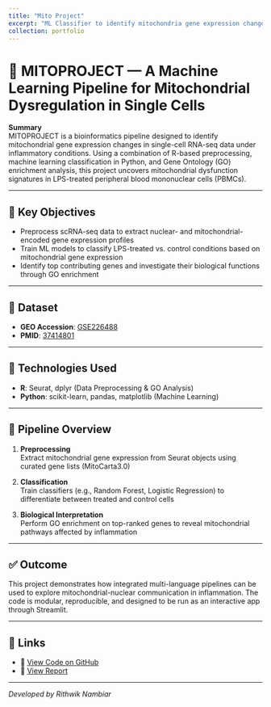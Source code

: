 ```yaml
---
title: "Mito Project"
excerpt: "ML Classifier to identify mitochondria gene expression changes in scRNA-seq data <br/><img src='/images/Mito.png'>"
collection: portfolio
---
```


# 🧬 MITOPROJECT — A Machine Learning Pipeline for Mitochondrial Dysregulation in Single Cells

**Summary**  
MITOPROJECT is a bioinformatics pipeline designed to identify mitochondrial gene expression changes in single-cell RNA-seq data under inflammatory conditions. Using a combination of R-based preprocessing, machine learning classification in Python, and Gene Ontology (GO) enrichment analysis, this project uncovers mitochondrial dysfunction signatures in LPS-treated peripheral blood mononuclear cells (PBMCs).

---

## 🎯 Key Objectives

- Preprocess scRNA-seq data to extract nuclear- and mitochondrial-encoded gene expression profiles  
- Train ML models to classify LPS-treated vs. control conditions based on mitochondrial gene expression  
- Identify top contributing genes and investigate their biological functions through GO enrichment  

---

## 🧬 Dataset

- **GEO Accession**: [GSE226488](https://www.ncbi.nlm.nih.gov/geo/query/acc.cgi?acc=GSE226488)  
- **PMID**: [37414801](https://pubmed.ncbi.nlm.nih.gov/37414801)

---

## 🧰 Technologies Used

- **R**: Seurat, dplyr (Data Preprocessing & GO Analysis)  
- **Python**: scikit-learn, pandas, matplotlib (Machine Learning)  

---

## 🔁 Pipeline Overview

1. **Preprocessing**  
   Extract mitochondrial gene expression from Seurat objects using curated gene lists (MitoCarta3.0)

2. **Classification**  
   Train classifiers (e.g., Random Forest, Logistic Regression) to differentiate between treated and control cells

3. **Biological Interpretation**  
   Perform GO enrichment on top-ranked genes to reveal mitochondrial pathways affected by inflammation

---

## ✅ Outcome

This project demonstrates how integrated multi-language pipelines can be used to explore mitochondrial-nuclear communication in inflammation. The code is modular, reproducible, and designed to be run as an interactive app through Streamlit.

---

## 🔗 Links

- 📁 [View Code on GitHub](https://github.com/RpN1107/MitoProject)
- 📝 [View Report](https://github.com/RpN1107/MitoProject/blob/d3f117476b4edb2249d7958822e922494a0bed3b/Report.pdf)

---

*Developed by Rithwik Nambiar*
